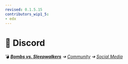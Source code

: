 ```yaml
---
revised: 0.1.5.15
contributors_wip1_5:
- edx
---
```


# 📄 Discord

💣 ***[Bombs vs. Sleepwalkers][home]** ➔ [Community][community] ➔ [Social Media][socialmedia]*

[home]: /README.md
[community]: /community/readme.md
[socialmedia]: /community/social_media/readme.md
